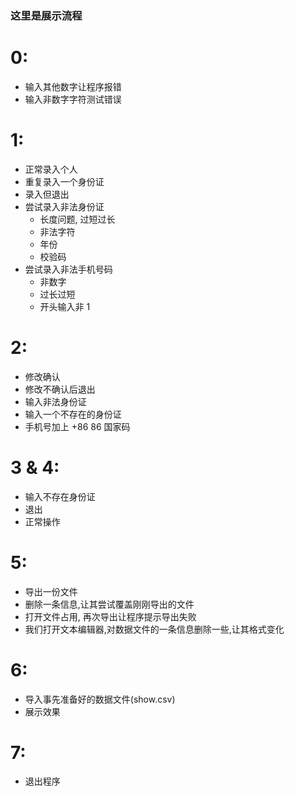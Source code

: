 ### 这里是展示流程

# 0:
- 输入其他数字让程序报错
- 输入非数字字符测试错误
  
# 1:
- 正常录入个人  
- 重复录入一个身份证  
- 录入但退出  
- 尝试录入非法身份证
  - 长度问题, 过短过长
  - 非法字符
  - 年份
  - 校验码
- 尝试录入非法手机号码
  - 非数字
  - 过长过短
  - 开头输入非 1 

# 2:
- 修改确认
- 修改不确认后退出
- 输入非法身份证
- 输入一个不存在的身份证
- 手机号加上 +86 86 国家码

# 3 & 4:
- 输入不存在身份证
- 退出
- 正常操作

# 5:
- 导出一份文件
- 删除一条信息,让其尝试覆盖刚刚导出的文件
- 打开文件占用, 再次导出让程序提示导出失败
- 我们打开文本编辑器,对数据文件的一条信息删除一些,让其格式变化

# 6:
- 导入事先准备好的数据文件(show.csv)
- 展示效果
  
# 7:
- 退出程序